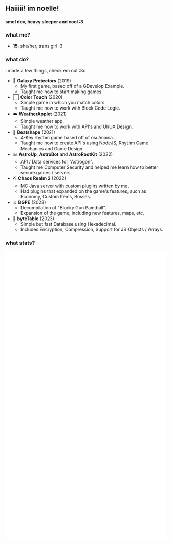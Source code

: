 ## Haiiiii! im noelle!
#### smol dev, heavy sleeper and cool :3

### what me?
- **15**, she/her, trans girl :3

### what do?
i made a few things, check em out :3c
- 🚀 **Galaxy Protectors** (2019)
  - My first game, based off of a GDevelop Example.
  - Taught me how to start making games.
- ⬜ **Color Touch** (2020)
  - Simple game in which you match colors.
  - Taught me how to work with Block Code Logic.
- ☁️ **WeatherApplet** (2021)
  - Simple weather app.
  - Taught me how to work with API's and UI/UX Design.
- 🎵 **Beatshape** (2021)
  - 4-Key rhythm game based off of osu!mania.
  - Taught me how to create API's using NodeJS, Rhythm Game Mechanics and Game Design.
- 📊 **AstroUp**, **AstroBot** and **AstroRootKit** (2022)
  - API / Data services for "Astrogon".
  - Taught me Computer Security and helped me learn how to better secure games / servers.
- ⛏ **Chaos Realm 2** (2022)
  - MC Java server with custom plugins written by me.
  - Had plugins that expanded on the game's features, such as Economy, Custom Items, Bosses.
- ⚔ **BGPE** (2023)
  - Decompilation of "Blocky Gun Paintball".
  - Expansion of the game, including new features, maps, etc.
- 💾 **byteTable** (2023)
  - Simple but fast Database using Hexadecimal.
  - Includes Encryption, Compression, Support for JS Objects / Arrays.

### what stats?
![Metrics](/github-metrics.svg)
